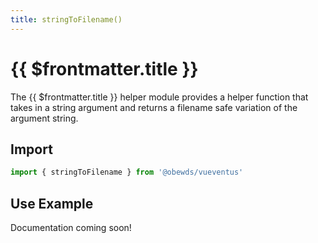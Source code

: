 ```yaml
---
title: stringToFilename()
---
```



<script setup>
    import DocsPackageVersion from '../../../src/views/compos/DocsPackageVersion.vue'
</script>



# {{ $frontmatter.title }}

The {{ $frontmatter.title }} helper module provides a helper function that takes in a string argument and returns a filename safe variation of the argument string.







## Import

```javascript
import { stringToFilename } from '@obewds/vueventus'
```






## Use Example

Documentation coming soon!
<!-- #TODO: complete example docs for helper module -->






<DocsPackageVersion/>
